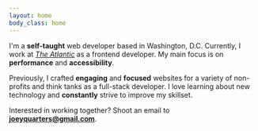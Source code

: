 ```yaml
---
layout: home
body_class: home
---
```


I'm a **self-taught** web developer based in Washington, D.C. Currently, I work at *[The Atlantic](https://www.theatlantic.com)* as a frontend developer. My main focus is on **performance** and **accessibility**.

Previously, I crafted **engaging** and **focused** websites for a variety of non-profits and think tanks as a full-stack developer. I love learning about new technology and **constantly** strive to improve my skillset.

Interested in working together? Shoot an email to **[joeyquarters@gmail.com](mailto:joeyquarters@gmail.com)**.
